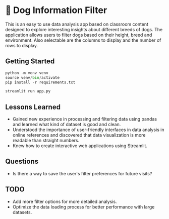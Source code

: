 # 🐶 Dog Information Filter

This is an easy to use data analysis app based on classroom content designed to explore interesting insights about different breeds of dogs. The application allows users to filter dogs based on their height, breed and environment. Also selectable are the columns to display and the number of rows to display.

## Getting Started

```python
python -m venv venv
source venv/bin/activate
pip install -r requirements.txt

streamlit run app.py
```

## Lessons Learned

- Gained new experience in processing and filtering data using pandas and learned what kind of dataset is good and clean.
- Understood the importance of user-friendly interfaces in data analysis in online references and discovered that data visualization is more readable than straight numbers.
- Knew how to create interactive web applications using Streamlit.

## Questions

- Is there a way to save the user's filter preferences for future visits?

## TODO

- Add more filter options for more detailed analysis.
- Optimize the data loading process for better performance with large datasets.
